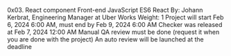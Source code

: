 0x03. React component
Front-end
JavaScript
ES6
React
 By: Johann Kerbrat, Engineering Manager at Uber Works
 Weight: 1
 Project will start Feb 6, 2024 6:00 AM, must end by Feb 9, 2024 6:00 AM
 Checker was released at Feb 7, 2024 12:00 AM
 Manual QA review must be done (request it when you are done with the project)
 An auto review will be launched at the deadline
